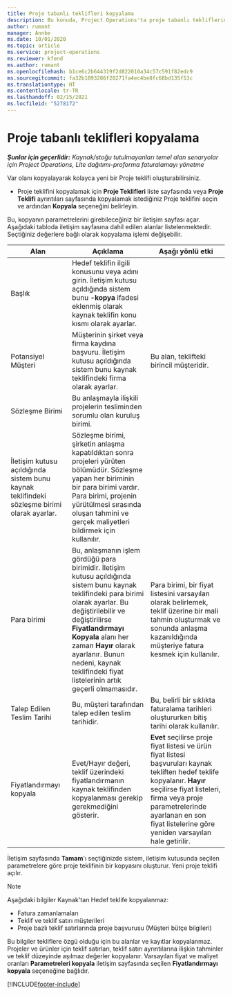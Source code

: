 ```yaml
---
title: Proje tabanlı teklifleri kopyalama
description: Bu konuda, Project Operations'ta proje tabanlı tekliflerin kopyalanması hakkında bilgiler sağlanmaktadır.
author: rumant
manager: Annbe
ms.date: 10/01/2020
ms.topic: article
ms.service: project-operations
ms.reviewer: kfend
ms.author: rumant
ms.openlocfilehash: b1ce6c2b644319f2d822010a34c57c591f82edc9
ms.sourcegitcommit: fa32b1893286f20271fa4ec4be8fc68bd135f53c
ms.translationtype: HT
ms.contentlocale: tr-TR
ms.lasthandoff: 02/15/2021
ms.locfileid: "5278172"
---
```

# <a name="copy-project-based-quotes"></a>Proje tabanlı teklifleri kopyalama

_**Şunlar için geçerlidir:** Kaynak/stoğu tutulmayanları temel alan senaryolar için Project Operations, Lite dağıtımı-proforma faturalamayı yönetme_

Var olanı kopyalayarak kolayca yeni bir Proje teklifi oluşturabilirsiniz. 

- Proje teklifini kopyalamak için **Proje Teklifleri** liste sayfasında veya **Proje Teklifi** ayrıntıları sayfasında kopyalamak istediğiniz Proje teklifini seçin ve ardından **Kopyala** seçeneğini belirleyin.

Bu, kopyanın parametrelerini girebileceğiniz bir iletişim sayfası açar. Aşağıdaki tabloda iletişim sayfasına dahil edilen alanlar listelenmektedir. Seçtiğiniz değerlere bağlı olarak kopyalama işlemi değişebilir.

| **Alan** | **Açıklama** | **Aşağı yönlü etki** |
| --- | --- | --- |
| Başlık | Hedef teklifin ilgili konusunu veya adını girin. İletişim kutusu açıldığında sistem bunu **-kopya** ifadesi eklenmiş olarak kaynak teklifin konu kısmı olarak ayarlar. | |
| Potansiyel Müşteri | Müşterinin şirket veya firma kaydına başvuru. İletişim kutusu açıldığında sistem bunu kaynak teklifindeki firma olarak ayarlar. | Bu alan, teklifteki birincil müşteridir. |
| Sözleşme Birimi | Bu anlaşmayla ilişkili projelerin tesliminden sorumlu olan kuruluş birimi.
İletişim kutusu açıldığında sistem bunu kaynak teklifindeki sözleşme birimi olarak ayarlar. | Sözleşme birimi, şirketin anlaşma kapatıldıktan sonra projeleri yürüten bölümüdür. Sözleşme yapan her biriminin bir para birimi vardır. Para birimi, projenin yürütülmesi sırasında oluşan tahmini ve gerçek maliyetleri bildirmek için kullanılır. |
| Para birimi | Bu, anlaşmanın işlem gördüğü para birimidir. İletişim kutusu açıldığında sistem bunu kaynak teklifindeki para birimi olarak ayarlar. Bu değiştirilebilir ve değiştirilirse **Fiyatlandırmayı Kopyala** alanı her zaman **Hayır** olarak ayarlanır. Bunun nedeni, kaynak teklifindeki fiyat listelerinin artık geçerli olmamasıdır. | Para birimi, bir fiyat listesini varsayılan olarak belirlemek, teklif üzerine bir mali tahmin oluşturmak ve sonunda anlaşma kazanıldığında müşteriye fatura kesmek için kullanılır. |
| Talep Edilen Teslim Tarihi | Bu, müşteri tarafından talep edilen teslim tarihidir. | Bu, belirli bir sıklıkta faturalama tarihleri oluştururken bitiş tarihi olarak kullanılır. |
| Fiyatlandırmayı kopyala | Evet/Hayır değeri, teklif üzerindeki fiyatlandırmanın kaynak teklifinden kopyalanması gerekip gerekmediğini gösterir. | **Evet** seçilirse proje fiyat listesi ve ürün fiyat listesi başvuruları kaynak tekliften hedef teklife kopyalanır. **Hayır** seçilirse fiyat listeleri, firma veya proje parametrelerinde ayarlanan en son fiyat listelerine göre yeniden varsayılan hale getirilir. |

İletişim sayfasında **Tamam**'ı seçtiğinizde sistem, iletişim kutusunda seçilen parametrelere göre proje teklifinin bir kopyasını oluşturur. Yeni proje teklifi açılır. 

> [!NOTE]
> Aşağıdaki bilgiler Kaynak'tan Hedef teklife kopyalanmaz:
>
> - Fatura zamanlamaları
> - Teklif ve teklif satırı müşterileri
> - Proje bazlı teklif satırlarında proje başvurusu (Müşteri bütçe bilgileri)
>
>Bu bilgiler tekliflere özgü olduğu için bu alanlar ve kayıtlar kopyalanmaz. Projeler ve ürünler için teklif satırları, teklif satırı ayrıntılarına ilişkin tahminler ve teklif düzeyinde aşılmaz değerler kopyalanır. Varsayılan fiyat ve maliyet oranları **Parametreleri kopyala** iletişim sayfasında seçilen **Fiyatlandırmayı kopyala** seçeneğine bağlıdır.


[!INCLUDE[footer-include](../includes/footer-banner.md)]